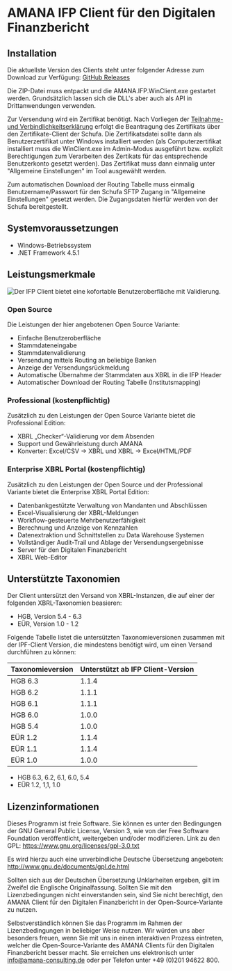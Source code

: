 # AMANA IFP Client für den Digitalen Finanzbericht

## Installation

Die aktuellste Version des Clients steht unter folgender Adresse zum Download zur Verfügung: [GitHub Releases](https://github.com/amanaconsulting/DiFin-Client/releases)

Die ZIP-Datei muss entpackt und die AMANA.IFP.WinClient.exe gestartet werden. Grundsätzlich lassen sich die DLL's aber auch als API in Drittanwendungen verwenden.

Zur Versendung wird ein Zertifikat benötigt. Nach Vorliegen der [Teilnahme- und Verbindlichkeitserklärung](https://digitaler-finanzbericht.de/files/Digitaler-Finanzbericht_Teilnahme-und-Verbindlichkeitserklaerung.pdf) 
erfolgt die Beantragung des Zertifikats über den Zertifikate-Client der Schufa. Die Zertifikatsdatei sollte dann als Benutzerzertifikat unter Windows
installiert werden (als Computerzertifikat installiert muss die WinClient.exe im Admin-Modus ausgeführt bzw. explizit Berechtigungen zum Verarbeiten des Zertikats für das entsprechende Benutzerkonto gesetzt werden). Das Zertifikat muss dann einmalig 
unter "Allgemeine Einstellungen" im Tool ausgewählt werden.

Zum automatischen Download der Routing Tabelle muss einmalig Benutzername/Passwort für den Schufa SFTP Zugang in "Allgemeine Einstellungen" gesetzt werden. Die Zugangsdaten hierfür werden von der Schufa bereitgestellt.

## Systemvoraussetzungen

* Windows-Betriebssystem
* .NET Framework 4.5.1

## Leistungsmerkmale

![Der IFP Client bietet eine kofortable Benutzeroberfläche mit Validierung.](https://amana-consulting.de/files/_theme/uploads/graphics/ifp_client.png "Der IFP Client bietet eine kofortable Benutzeroberfläche mit Validierung.")

### Open Source

Die Leistungen der hier angebotenen Open Source Variante:

* Einfache Benutzeroberfläche
* Stammdateneingabe
* Stammdatenvalidierung
* Versendung mittels Routing an beliebige Banken
* Anzeige der Versendungsrückmeldung
* Automatische Übernahme der Stammdaten aus XBRL in die IFP Header
* Automatischer Download der Routing Tabelle (Institutsmapping)

### Professional (kostenpflichtig)

Zusätzlich zu den Leistungen der Open Source Variante bietet die Professional Edition:

* XBRL „Checker“-Validierung vor dem Absenden
* Support und Gewährleistung durch AMANA
* Konverter: Excel/CSV -> XBRL und XBRL -> Excel/HTML/PDF

### Enterprise XBRL Portal (kostenpflichtig)

Zusätzlich zu den Leistungen der Open Source und der Professional Variante bietet die Enterprise XBRL Portal Edition:

* Datenbankgestützte Verwaltung von Mandanten und Abschlüssen
* Excel-Visualisierung der XBRL-Meldungen
* Workflow-gesteuerte Mehrbenutzerfähigkeit
* Berechnung und Anzeige von Kennzahlen
* Datenextraktion und Schnittstellen zu Data Warehouse Systemen
* Vollständiger Audit-Trail und Ablage der Versendungsergebnisse
* Server für den Digitalen Finanzbericht
* XBRL Web-Editor 

## Unterstützte Taxonomien

Der Client untersützt den Versand von XBRL-Instanzen, die auf einer der folgenden XBRL-Taxonomien beasieren:

* HGB, Version 5.4 - 6.3
* EÜR, Version 1.0 - 1.2

Folgende Tabelle listet die untersützten Taxonomieversionen zusammen mit der IPF-Client Version,
die mindestens benötigt wird, um einen Versand durchführen zu können:

| Taxonomieversion | Unterstützt ab IFP Client-Version |
| ---------------- | --------------------------------- |
| HGB 6.3          | 1.1.4                             |
| HGB 6.2          | 1.1.1                             |
| HGB 6.1          | 1.1.1                             |
| HGB 6.0          | 1.0.0                             |
| HGB 5.4          | 1.0.0                             |
| EÜR 1.2          | 1.1.4                             |
| EÜR 1.1          | 1.1.4                             |
| EÜR 1.0          | 1.0.0                             |

* HGB 6.3, 6.2, 6.1, 6.0, 5.4
* EÜR 1.2, 1,1, 1.0

## Lizenzinformationen

Dieses Programm ist freie Software. Sie können es unter den Bedingungen der GNU General Public License, Version 3, wie von der Free Software Foundation veröffentlicht, weitergeben und/oder modifizieren. Link zu den GPL: https://www.gnu.org/licenses/gpl-3.0.txt

Es wird hierzu auch eine unverbindliche Deutsche Übersetzung angeboten: http://www.gnu.de/documents/gpl.de.html 

Sollten sich aus der Deutschen Übersetzung Unklarheiten ergeben, gilt im Zweifel die Englische Originalfassung. Sollten Sie mit den Lizenzbedingungen nicht einverstanden sein, sind Sie nicht berechtigt, den AMANA Client für den Digitalen Finanzbericht in der Open-Source-Variante zu nutzen.

Selbstverständlich können Sie das Programm im Rahmen der Lizenzbedingungen in beliebiger Weise nutzen. Wir würden uns aber besonders freuen, wenn Sie mit uns in einen interaktiven Prozess eintreten, welcher die Open-Source-Variante des AMANA Clients für den Digitalen Finanzbericht besser macht. Sie erreichen uns elektronisch unter info@amana-consulting.de oder per Telefon unter +49 (0)201 94622 800.
